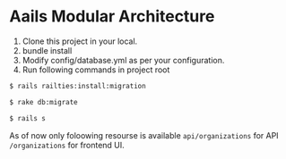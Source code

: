 # Aails Modular Architecture

1. Clone this project in your local.
2. bundle install
3. Modify config/database.yml as per your configuration.
4. Run following commands in project root
```bash
$ rails railties:install:migration
```
```bash
$ rake db:migrate
```
```bash
$ rails s
```

As of now only foloowing resourse is available
```api/organizations``` for API
```/organizations``` for frontend UI.
